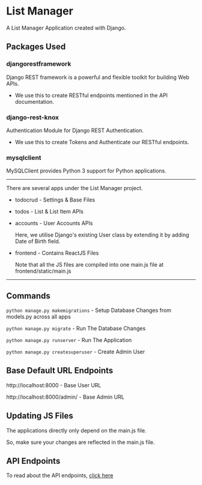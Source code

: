 # List Manager

A List Manager Application created with Django.

## Packages Used

### djangorestframework

Django REST framework is a powerful and flexible toolkit for building Web APIs.

* We use this to create RESTful endpoints mentioned in the API documentation.

### django-rest-knox

Authentication Module for Django REST Authentication.

* We use this to create Tokens and Authenticate our RESTful endpoints.

### mysqlclient

MySQLClient provides Python 3 support for Python applications.

---

There are several apps under the List Manager project.

* todocrud - Settings & Base Files

* todos - List & List Item APIs

* accounts - User Accounts APIs

    Here, we utilise Django's existing User class by extending it by adding Date of Birth field.

* frontend - Contains ReactJS Files

    Note that all the JS files are compiled into one main.js file at frontend/static/main.js

---

## Commands

`python manage.py makemigrations` - Setup Database Changes from models.py across all apps

`python manage.py migrate` - Run The Database Changes

`python manage.py runserver` - Run The Application

`python manage.py createsuperuser` - Create Admin User

## Base Default URL Endpoints

http://localhost:8000 - Base User URL

http://localhost:8000/admin/ - Base Admin URL

## Updating JS Files

The applications directly only depend on the main.js file.

So, make sure your changes are reflected in the main.js file.

## API Endpoints

To read about the API endpoints, [click here](https://github.com/roopeshvs/ListManager/API.md)
